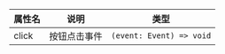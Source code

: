 
| 属性名   | 说明     | 类型                                                           |
|-------|--------|--------------------------------------------------------------|
| click | 按钮点击事件 | `(event: Event) => void` |

